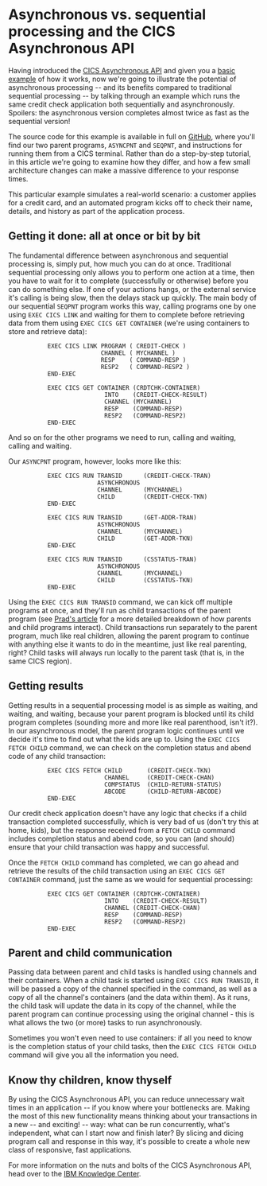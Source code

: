 # Asynchronous vs. sequential processing and the CICS Asynchronous API

Having introduced the [CICS Asynchronous API][prad] and given you a [basic example][chris] of how it works, now we're going to illustrate the potential of asynchronous processing -- and its benefits compared to traditional sequential processing -- by talking through an example which runs the same credit check application both sequentially and asynchronously. Spoilers: the asynchronous version completes almost twice as fast as the sequential version!

The source code for this example is available in full on [GitHub][github], where you'll find our two parent programs, `ASYNCPNT` and `SEQPNT`, and instructions for running them from a CICS terminal. Rather than do a step-by-step tutorial, in this article we're going to examine how they differ, and how a few small architecture changes can make a massive difference to your response times.

This particular example simulates a real-world scenario: a customer applies for a credit card, and an automated program kicks off to check their name, details, and history as part of the application process.

[asyncdiagram]: https://github.com/cicsdev/cics-async-api-credit-card-application-example/blob/master/doc/asyncdiagram.gif

## Getting it done: all at once or bit by bit

The fundamental difference between asynchronous and sequential processing is, simply put, how much you can do at once. Traditional sequential processing only allows you to perform one action at a time, then you have to wait for it to complete (successfully or otherwise) before you can do something else. If one of your actions hangs, or the external service it's calling is being slow, then the delays stack up quickly. The main body of our sequential `SEQPNT` program works this way, calling programs one by one using `EXEC CICS LINK` and waiting for them to complete before retrieving data from them using `EXEC CICS GET CONTAINER` (we're using containers to store and retrieve data):

```
           EXEC CICS LINK PROGRAM ( CREDIT-CHECK )
                          CHANNEL ( MYCHANNEL )
                          RESP    ( COMMAND-RESP )
                          RESP2   ( COMMAND-RESP2 )
           END-EXEC

           EXEC CICS GET CONTAINER (CRDTCHK-CONTAINER)
                           INTO    (CREDIT-CHECK-RESULT)
                           CHANNEL (MYCHANNEL)
                           RESP    (COMMAND-RESP)
                           RESP2   (COMMAND-RESP2)
           END-EXEC
```
And so on for the other programs we need to run, calling and waiting, calling and waiting.

Our `ASYNCPNT` program, however, looks more like this:

```
           EXEC CICS RUN TRANSID      (CREDIT-CHECK-TRAN)
                         ASYNCHRONOUS
                         CHANNEL      (MYCHANNEL)
                         CHILD        (CREDIT-CHECK-TKN)
           END-EXEC

           EXEC CICS RUN TRANSID      (GET-ADDR-TRAN)
                         ASYNCHRONOUS
                         CHANNEL      (MYCHANNEL)
                         CHILD        (GET-ADDR-TKN)
           END-EXEC

           EXEC CICS RUN TRANSID      (CSSTATUS-TRAN)
                         ASYNCHRONOUS
                         CHANNEL      (MYCHANNEL)
                         CHILD        (CSSTATUS-TKN)
           END-EXEC
```
Using the `EXEC CICS RUN TRANSID` command, we can kick off multiple programs at once, and they'll run as child transactions of the parent program (see [Prad's article][prad] for a more detailed breakdown of how parents and child programs interact). Child transactions run separately to the parent program, much like real children, allowing the parent program to continue with anything else it wants to do in the meantime, just like real parenting, right? Child tasks will always run locally to the parent task (that is, in the same CICS region).

## Getting results

Getting results in a sequential processing model is as simple as waiting, and waiting, and waiting, because your parent program is blocked until its child program completes (sounding more and more like real parenthood, isn't it?). In our asynchronous model, the parent program logic continues until we decide it's time to find out what the kids are up to. Using the `EXEC CICS FETCH CHILD` command, we can check on the completion status and abend code of any child transaction:

```
           EXEC CICS FETCH CHILD       (CREDIT-CHECK-TKN)
                           CHANNEL     (CREDIT-CHECK-CHAN)
                           COMPSTATUS  (CHILD-RETURN-STATUS)
                           ABCODE      (CHILD-RETURN-ABCODE)
           END-EXEC
```
Our credit check application doesn't have any logic that checks if a child transaction completed successfully, which is very bad of us (don't try this at home, kids), but the response received from a `FETCH CHILD` command includes completion status and abend code, so you can (and should) ensure that your child transaction was happy and successful.

Once the `FETCH CHILD` command has completed, we can go ahead and retrieve the results of the child transaction using an `EXEC CICS GET CONTAINER` command, just the same as we would for sequential processing:

```
           EXEC CICS GET CONTAINER (CRDTCHK-CONTAINER)
                           INTO    (CREDIT-CHECK-RESULT)
                           CHANNEL (CREDIT-CHECK-CHAN)
                           RESP    (COMMAND-RESP)
                           RESP2   (COMMAND-RESP2)
           END-EXEC
```
## Parent and child communication

Passing data between parent and child tasks is handled using channels and their containers. When a child task is started using `EXEC CICS RUN TRANSID`, it will be passed a copy of the channel specified in the command, as well as a copy of all the channel's containers (and the data within them). As it runs, the child task will update the data in its copy of the channel, while the parent program can continue processing using the original channel - this is what allows the two (or more) tasks to run asynchronously.

Sometimes you won't even need to use containers: if all you need to know is the completion status of your child tasks, then the `EXEC CICS FETCH CHILD` command will give you all the information you need.

## Know thy children, know thyself

By using the CICS Asynchronous API, you can reduce unnecessary wait times in an application -- if you know where your bottlenecks are. Making the most of this new functionality means thinking about your transactions in a new -- and exciting! -- way: what can be run concurrently, what's independent, what can I start now and finish later? By slicing and dicing program call and response in this way, it's possible to create a whole new class of responsive, fast applications.

For more information on the nuts and bolts of the CICS Asynchronous API, head over to the [IBM Knowledge Center][kc].

[prad]: https://developer.ibm.com/cics/2016/07/22/introducing-asynchronous-api/
[kc]: https://www.ibm.com/support/knowledgecenter/SSGMCP_5.4.0/fundamentals/asynchronous/async-api.html?pos=2
[chris]: https://developer.ibm.com/cics/2016/07/25/how-to-use-the-cics-asynchronous-api-commands/
[github]: https://github.com/cicsdev/cics-async-api-credit-card-application-example
